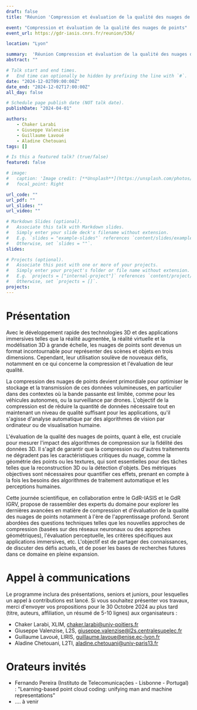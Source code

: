 ```yaml
---
draft: false
title: "Réunion 'Compression et évaluation de la qualité des nuages de points (GdR IASIS - GdR IG-RV)'"

event: "Compression et évaluation de la qualité des nuages de points"
event_url: https://gdr-iasis.cnrs.fr/reunion/536/

location: "Lyon"

summary:  'Réunion Compression et évaluation de la qualité des nuages de points (GdR IASIS - GdR IG-RV)'
abstract: ""

# Talk start and end times.
#   End time can optionally be hidden by prefixing the line with `#`.
date: "2024-12-02T09:00:00Z"
date_end: "2024-12-02T17:00:00Z"
all_day: false

# Schedule page publish date (NOT talk date).
publishDate: "2024-04-01"

authors:
    - Chaker Larabi
    - Giuseppe Valenzise
    - Guillaume Lavoué
    - Aladine Chetouani
tags: []

# Is this a featured talk? (true/false)
featured: false

# image:
#   caption: 'Image credit: [**Unsplash**](https://unsplash.com/photos/bzdhc5b3Bxs)'
#   focal_point: Right

url_code: ""
url_pdf: ""
url_slides: ""
url_video: ""

# Markdown Slides (optional).
#   Associate this talk with Markdown slides.
#   Simply enter your slide deck's filename without extension.
#   E.g. `slides = "example-slides"` references `content/slides/example-slides.md`.
#   Otherwise, set `slides = ""`.
slides:

# Projects (optional).
#   Associate this post with one or more of your projects.
#   Simply enter your project's folder or file name without extension.
#   E.g. `projects = ["internal-project"]` references `content/project/deep-learning/index.md`.
#   Otherwise, set `projects = []`.
projects:
---
```


# Présentation
Avec le développement rapide des technologies 3D et des applications immersives telles que la réalité augmentée, la réalité virtuelle et la modélisation 3D à grande échelle, les nuages de points sont devenus un format incontournable pour représenter des scènes et objets en trois dimensions. Cependant, leur utilisation soulève de nouveaux défis, notamment en ce qui concerne la compression et l'évaluation de leur qualité.

La compression des nuages de points devient primordiale pour optimiser le stockage et la transmission de ces données volumineuses, en particulier dans des contextes où la bande passante est limitée, comme pour les véhicules autonomes, ou la surveillance par drones. L'objectif de la compression est de réduire la quantité de données nécessaire tout en maintenant un niveau de qualité suffisant pour les applications, qu'il s'agisse d'analyse automatique par des algorithmes de vision par ordinateur ou de visualisation humaine.

L'évaluation de la qualité des nuages de points, quant à elle, est cruciale pour mesurer l'impact des algorithmes de compression sur la fidélité des données 3D. Il s'agit de garantir que la compression ou d'autres traitements ne dégradent pas les caractéristiques critiques du nuage, comme la géométrie des points ou les textures, qui sont essentielles pour des tâches telles que la reconstruction 3D ou la détection d'objets. Des métriques objectives sont nécessaires pour quantifier ces effets, prenant en compte à la fois les besoins des algorithmes de traitement automatique et les perceptions humaines.

Cette journée scientifique, en collaboration entre le GdR-IASIS et le GdR IGRV, propose de rassembler des experts du domaine pour explorer les dernières avancées en matière de compression et d'évaluation de la qualité des nuages de points notamment à l'ère de l'apprentissage profond. Seront abordées des questions techniques telles que les nouvelles approches de compression (basées sur des réseaux neuronaux ou des approches géométriques), l'évaluation perceptuelle, les critères spécifiques aux applications immersives, etc. L'objectif est de partager des connaissances, de discuter des défis actuels, et de poser les bases de recherches futures dans ce domaine en pleine expansion.

# Appel à communications
Le programme inclura des présentations, seniors et juniors, pour lesquelles un appel à contributions est lancé. Si vous souhaitez présenter vos travaux, merci d'envoyer vos propositions pour le 30 Octobre 2024 au plus tard (titre, auteurs, affiliation, un résumé de 5-10 lignes) aux organisateurs :

* Chaker Larabi, XLIM, chaker.larabi@univ-poitiers.fr
* Giuseppe Valenzise, L2S, giuseppe.valenzise@l2s.centralesupelec.fr
* Guillaume Lavoué, LIRIS, guillaume.lavoue@enise.ec-lyon.fr
* Aladine Chetouani, L2TI, aladine.chetouani@univ-paris13.fr

# Orateurs invités
* Fernando Pereira (Instituto de Telecomunicações - Lisbonne - Portugal) : "Learning-based point cloud coding: unifying man and machine representations"
*  .... à venir